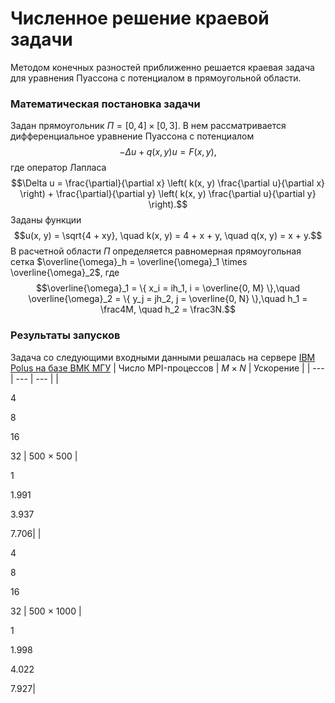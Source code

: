 # Численное решение краевой задачи
Методом конечных разностей приближенно решается краевая задача для уравнения Пуассона с потенциалом в прямоугольной области.
### Математическая постановка задачи
Задан прямоугольник $\Pi = [0, 4] \times [0,3]$. В нем рассматривается дифференциальное уравнение Пуассона с потенциалом
$$-\Delta u + q(x, y)u = F(x, y),$$ где оператор Лапласа
$$\Delta u = \frac{\partial}{\partial x} \left( k(x, y) \frac{\partial u}{\partial x} \right) + \frac{\partial}{\partial y} \left( k(x, y) \frac{\partial u}{\partial y} \right).$$
Заданы функции $$u(x, y) = \sqrt{4 + xy}, \quad k(x, y) = 4 + x + y, \quad q(x, y) = x + y.$$
В расчетной области $\Pi$ определяется равномерная прямоугольная сетка $\overline{\omega}_h = \overline{\omega}_1 \times \overline{\omega}_2$, где
$$\overline{\omega}_1 = \{ x_i = ih_1, i = \overline{0, M} \},\quad \overline{\omega}_2 = \{ y_j = jh_2, j = \overline{0, N} \},\quad h_1 = \frac4M, \quad h_2 = \frac3N.$$
### Результаты запусков
Задача со следующими входными данными решалась на сервере [IBM Polus на базе ВМК МГУ](http://hpc.cmc.msu.ru/polus)
| Число MPI-процессов | $M \times N$ | Ускорение |
| --- | --- | --- |
|<p> 4 <p> 8 <p> 16 <p> 32 | 500 $\times$ 500 |<p> 1 <p> 1.991 <p> 3.937 <p> 7.706|
|<p> 4 <p> 8 <p> 16 <p> 32 | 500 $\times$ 1000 |<p> 1 <p> 1.998 <p> 4.022 <p> 7.927|
